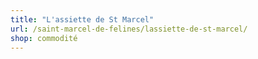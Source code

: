 ```yaml
---
title: "L'assiette de St Marcel"
url: /saint-marcel-de-felines/lassiette-de-st-marcel/
shop: commodité
---
```

